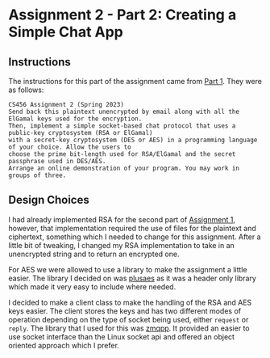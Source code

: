 # Assignment 2 - Part 2: Creating a Simple Chat App

## Instructions

The instructions for this part of the assignment came from [Part 1](../Part-1/). They were as follows:

```
CS456 Assignment 2 (Spring 2023)
Send back this plaintext unencrypted by email along with all the ElGamal keys used for the encryption.
Then, implement a simple socket-based chat protocol that uses a public-key cryptosystem (RSA or ElGamal) 
with a secret-key cryptosystem (DES or AES) in a programming language of your choice. Allow the users to 
choose the prime bit-length used for RSA/ElGamal and the secret passphrase used in DES/AES. 
Arrange an online demonstration of your program. You may work in groups of three.
```

## Design Choices

I had already implemented RSA for the second part of [Assignment 1](../../Assignment-1/Part-2/), however, that implementation required the use of files for the plaintext and ciphertext, something which I needed to change for this assignment. After a little bit of tweaking, I changed my RSA implementation to take in an unencrypted string and to return an encrypted one.

For AES we were allowed to use a library to make the assignment a little easier. The library I decided on was [plusaes](https://github.com/kkAyataka/plusaes) as it was a header only library which made it very easy to include where needed.

I decided to make a client class to make the handling of the RSA and AES keys easier. The client stores the keys and has two different modes of operation depending on the type of socket being used, either `request` or `reply`. The library that I used for this was [zmqpp](https://github.com/zeromq/zmqpp). It provided an easier to use socket interface than the Linux socket api and offered an object oriented approach which I prefer.